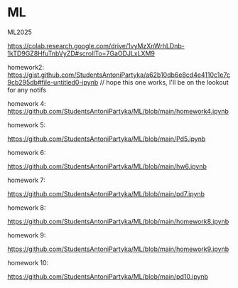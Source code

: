 # ML
ML2025

https://colab.research.google.com/drive/1vyMzXnWrhLDnb-1kTD9GZ8HfuTnbVyZD#scrollTo=7GaODJLxLXM9


homework2: https://gist.github.com/StudentsAntoniPartyka/a62b10db6e8cd4e4110c1e7c9cb295db#file-untitled0-ipynb // hope this one works, I'll be on the lookout for any notifs

homework 4: https://github.com/StudentsAntoniPartyka/ML/blob/main/homework4.ipynb

homework 5:

https://github.com/StudentsAntoniPartyka/ML/blob/main/Pd5.ipynb

homework 6:

https://github.com/StudentsAntoniPartyka/ML/blob/main/hw6.ipynb

homework 7:

https://github.com/StudentsAntoniPartyka/ML/blob/main/pd7.ipynb

homework 8:

https://github.com/StudentsAntoniPartyka/ML/blob/main/homework8.ipynb

homework 9:

https://github.com/StudentsAntoniPartyka/ML/blob/main/homework9.ipynb

homework 10:

https://github.com/StudentsAntoniPartyka/ML/blob/main/pd10.ipynb